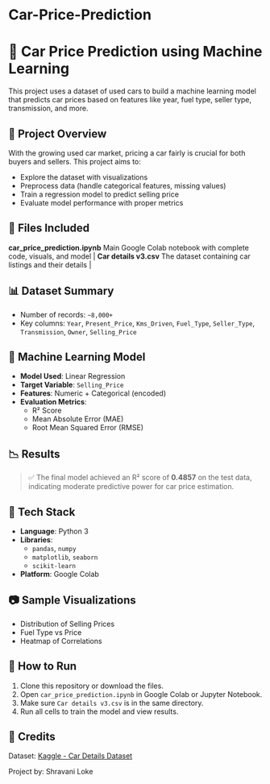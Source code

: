 # Car-Price-Prediction
# 🚗 Car Price Prediction using Machine Learning

This project uses a dataset of used cars to build a machine learning model that predicts car prices based on features like year, fuel type, seller type, transmission, and more.


## 📌 Project Overview

With the growing used car market, pricing a car fairly is crucial for both buyers and sellers. This project aims to:
- Explore the dataset with visualizations
- Preprocess data (handle categorical features, missing values)
- Train a regression model to predict selling price
- Evaluate model performance with proper metrics


## 📁 Files Included

 **car_price_prediction.ipynb**  Main Google Colab notebook with complete code, visuals, and model |
 **Car details v3.csv**          The dataset containing car listings and their details |


## 📊 Dataset Summary

- Number of records: `~8,000+`
- Key columns: `Year`, `Present_Price`, `Kms_Driven`, `Fuel_Type`, `Seller_Type`, `Transmission`, `Owner`, `Selling_Price`


## 🧠 Machine Learning Model

- **Model Used**: Linear Regression  
- **Target Variable**: `Selling_Price`
- **Features**: Numeric + Categorical (encoded)
- **Evaluation Metrics**:
  - R² Score
  - Mean Absolute Error (MAE)
  - Root Mean Squared Error (RMSE)


## 📉 Results

> ✅ The final model achieved an R² score of **0.4857** on the test data, indicating moderate predictive power for car price estimation.


## 🔧 Tech Stack

- **Language**: Python 3
- **Libraries**:
  - `pandas`, `numpy`
  - `matplotlib`, `seaborn`
  - `scikit-learn`
- **Platform**: Google Colab


## 📷 Sample Visualizations

- Distribution of Selling Prices
- Fuel Type vs Price
- Heatmap of Correlations


## 🚀 How to Run

1. Clone this repository or download the files.
2. Open `car_price_prediction.ipynb` in Google Colab or Jupyter Notebook.
3. Make sure `Car details v3.csv` is in the same directory.
4. Run all cells to train the model and view results.


## 🤝 Credits

Dataset: [Kaggle - Car Details Dataset](https://www.kaggle.com/datasets/)

Project by: Shravani Loke


